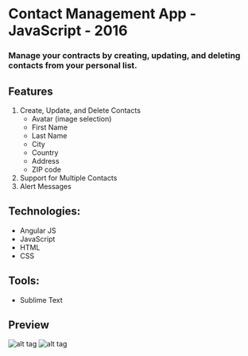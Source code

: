 # Contact Management App - JavaScript - 2016
### Manage your contracts by creating, updating, and deleting contacts from your personal list.

## Features
1. Create, Update, and Delete Contacts
    - Avatar (image selection)
    - First Name
    - Last Name
    - City
    - Country
    - Address
    - ZIP code
2. Support for Multiple Contacts
3. Alert Messages

## Technologies: 
- Angular JS
- JavaScript
- HTML
- CSS

## Tools:
- Sublime Text

## Preview

![alt tag](https://github.com/panaitescu-paul/contact/blob/master/Process/1.png) 
![alt tag](https://github.com/panaitescu-paul/contact/blob/master/Process/2.png)
